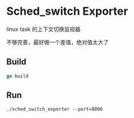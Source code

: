 # Sched_switch Exporter
linux task 的上下文切换监视器

不够完善，最好做一个差值，绝对值太大了

## Build
```go
go build
```

## Run
```
./sched_switch_exporter --port=8006
```
